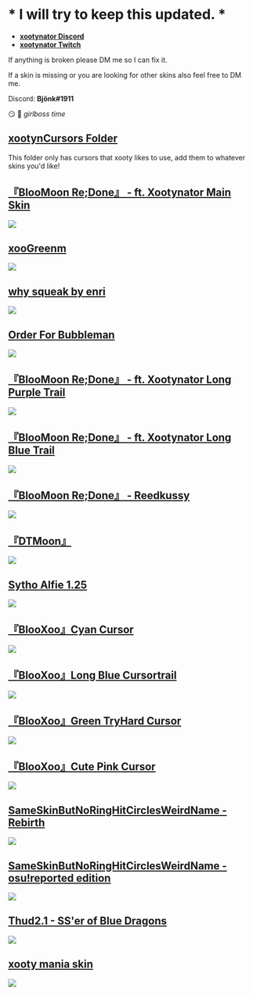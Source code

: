 # * I will try to keep this updated. *

* [**xootynator Discord**](https://discord.gg/CardboardBox)
* [**xootynator Twitch**](https://www.twitch.tv/xootynator)

If anything is broken please DM me so I can fix it. 

If a skin is missing or you are looking for other skins also feel free to DM me.

Discord: **Bjönk#1911**

:smirk: :nail_care: *girlboss time*
## [ xootynCursors Folder](https://drive.google.com/file/d/1ABAef9r-GPWiyzLbFrR-MhzxiePFwSh8/view?usp=sharing)
This folder only has cursors that xooty likes to use, add them to whatever skins you'd like!

## [『BlooMoon Re;Done』 - ft. Xootynator Main Skin ](https://drive.google.com/file/d/1rFSY-1ng9EUB4I8yZH4zw6rkSAp4GOln/view?usp=sharing)
![](https://i.imgur.com/RNIGsG3.jpg)

## [ xooGreenm ](https://femboy.beauty/d0R98)
![](https://femboy.beauty/T-Ca7) 

## [ why squeak by enri ](https://femboy.beauty/3zzuY)
![](https://femboy.beauty/Y1LHg) 

## [ Order For Bubbleman ](https://femboy.beauty/d9B-5)
![](https://femboy.beauty/VQaQG) 

## [『BlooMoon Re;Done』 - ft. Xootynator Long Purple Trail ](https://drive.google.com/file/d/1Js4rjVjmmstL23nv_Og-FVWbBa2BZKD5/view?usp=sharing)
![](https://i.imgur.com/BU931jS.png)

## [『BlooMoon Re;Done』 - ft. Xootynator Long Blue Trail ](https://drive.google.com/file/d/1-Q52NF-LhqBA5GWbqtKnEUoV7NubcaRL/view?usp=sharing)
![](https://i.imgur.com/oamiz1s.jpg)

## [『BlooMoon Re;Done』 - Reedkussy ](https://drive.google.com/file/d/1Jwb13XvD20pWsJ4VFQDdgXIWX_GhZS2w/view?usp=sharing)
![](https://i.imgur.com/vDV2Ikq.jpg)

## [『DTMoon』](https://drive.google.com/file/d/1CsM7cvMujLuhc30V6t2PFiLhqItqJ1QJ/view)
![](https://i.imgur.com/8zMPxMk.png)

## [Sytho Alfie 1.25](https://drive.google.com/drive/folders/1TD8NRKw795CHtYt74w26uu37-53rv7YZ)
![](https://i.imgur.com/Zxs1aPM.png)

## [『BlooXoo』Cyan Cursor](https://drive.google.com/file/d/1v_XEOpgMVD9tqgVzlHvazyku0y8bLYFH/view?usp=sharing)
![](https://i.imgur.com/kxzPWYx.png)

## [『BlooXoo』Long Blue Cursortrail](https://drive.google.com/file/d/1NyeyrayKGCWsvR08XpUgUddpSMFHBjsv/view?usp=sharing)
![](https://i.imgur.com/ktaEFla.png)

## [『BlooXoo』Green TryHard Cursor](https://drive.google.com/file/d/198VmN125CrVYB2khedz29yv-cK2HTOXz/view?usp=sharing)
![](https://i.imgur.com/BKo0PZu.png)

## [『BlooXoo』Cute Pink Cursor](https://drive.google.com/file/d/1vHD8zTAuY5PnPyhjqlGEInKUKLhyb8Te/view?usp=sharing)
![](https://i.imgur.com/2UD1Ctm.png)

## [SameSkinButNoRingHitCirclesWeirdName - Rebirth](https://drive.google.com/file/d/1PzgE4WmxVcXOv7hQPrQzfzGmkWkAft3v/view?usp=sharing)
![](https://i.imgur.com/2fUiMGC.jpg)

## [SameSkinButNoRingHitCirclesWeirdName - osu!reported edition](https://drive.google.com/file/d/1ukkyvufm0jZ2btDXA_6xqNxnSav_grbP/view?usp=sharing)
![](https://i.imgur.com/FfCU44B.jpg)

## [Thud2.1 - SS'er of Blue Dragons](https://drive.google.com/file/d/19oyDex0XSOfvBk7_tX7HdEXjtE4ZWlam/view?usp=sharing)
![](https://i.imgur.com/Olk0VBd.jpg)
 
## [xooty mania skin](https://mega.nz/file/dOZxlQgA#9hU7wLeu_UMKgQXUF9wMXXTaJmznYPk25lGta-7061U)
![](https://i.imgur.com/02Kkbzg.png)

